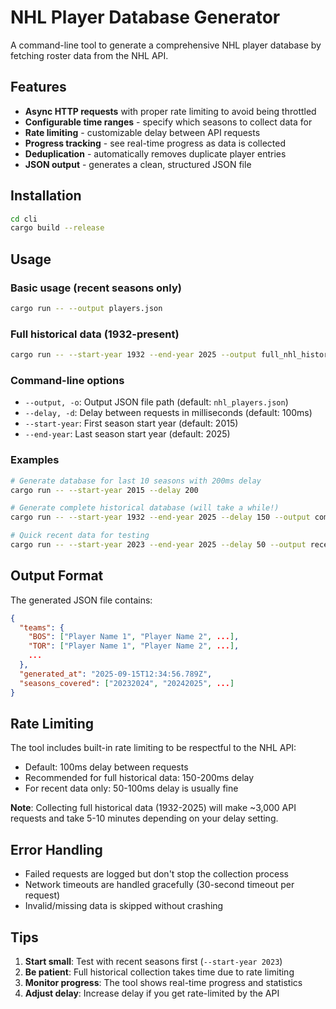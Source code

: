 # NHL Player Database Generator

A command-line tool to generate a comprehensive NHL player database by fetching roster data from the NHL API.

## Features

- **Async HTTP requests** with proper rate limiting to avoid being throttled
- **Configurable time ranges** - specify which seasons to collect data for
- **Rate limiting** - customizable delay between API requests
- **Progress tracking** - see real-time progress as data is collected
- **Deduplication** - automatically removes duplicate player entries
- **JSON output** - generates a clean, structured JSON file

## Installation

```bash
cd cli
cargo build --release
```

## Usage

### Basic usage (recent seasons only)
```bash
cargo run -- --output players.json
```

### Full historical data (1932-present)
```bash
cargo run -- --start-year 1932 --end-year 2025 --output full_nhl_history.json --delay 150
```

### Command-line options

- `--output, -o`: Output JSON file path (default: `nhl_players.json`)
- `--delay, -d`: Delay between requests in milliseconds (default: 100ms)
- `--start-year`: First season start year (default: 2015)
- `--end-year`: Last season start year (default: 2025)

### Examples

```bash
# Generate database for last 10 seasons with 200ms delay
cargo run -- --start-year 2015 --delay 200

# Generate complete historical database (will take a while!)
cargo run -- --start-year 1932 --end-year 2025 --delay 150 --output complete_nhl_history.json

# Quick recent data for testing
cargo run -- --start-year 2023 --end-year 2025 --delay 50 --output recent_players.json
```

## Output Format

The generated JSON file contains:

```json
{
  "teams": {
    "BOS": ["Player Name 1", "Player Name 2", ...],
    "TOR": ["Player Name 1", "Player Name 2", ...],
    ...
  },
  "generated_at": "2025-09-15T12:34:56.789Z",
  "seasons_covered": ["20232024", "20242025", ...]
}
```

## Rate Limiting

The tool includes built-in rate limiting to be respectful to the NHL API:

- Default: 100ms delay between requests
- Recommended for full historical data: 150-200ms delay
- For recent data only: 50-100ms delay is usually fine

**Note**: Collecting full historical data (1932-2025) will make ~3,000 API requests and take 5-10 minutes depending on your delay setting.

## Error Handling

- Failed requests are logged but don't stop the collection process
- Network timeouts are handled gracefully (30-second timeout per request)
- Invalid/missing data is skipped without crashing

## Tips

1. **Start small**: Test with recent seasons first (`--start-year 2023`)
2. **Be patient**: Full historical collection takes time due to rate limiting
3. **Monitor progress**: The tool shows real-time progress and statistics
4. **Adjust delay**: Increase delay if you get rate-limited by the API
